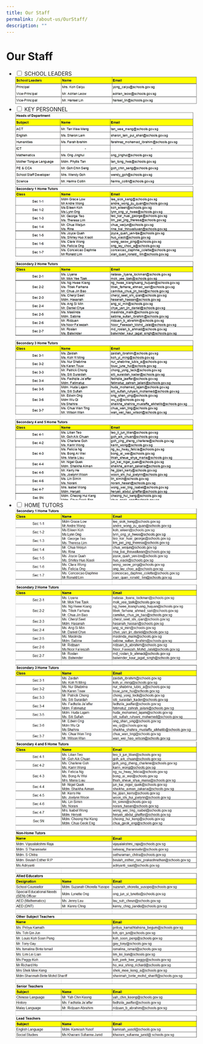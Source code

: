 ```yaml
---
title: Our Staff
permalink: /about-us/OurStaff/
description: ""
---
```

<h1>Our Staff</h1>
<ul class="jekyllcodex_accordion">
	<li>
		<input type="checkbox" id="accordion1">
		<label for="accordion1">SCHOOL LEADERS</label>
		<div>
			<img src="/images/Our Staff/SLs.jpg">
			</div>
			</li>
		<li>
			<input type="checkbox" id="accordion2" class="hidecontent">
			<label for="accordion2">KEY PERSONNEL</label>
			<div>
				<img src="/images/Our Staff/Heads.jpg">
				</div>
		</li>
		<li>
			<input type="checkbox" id="accordion3">
			<label for="accordion3">HOME TUTORS</label>
			<div>
				<img src="/images/Our Staff/HTs.jpg">
				<img src="/images/Our Staff/HTs2.jpg">
				</div>
				</li>
	
</ul>
